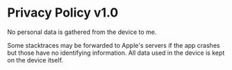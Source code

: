 # Privacy Policy v1.0
No personal data is gathered from the device to me.

Some stacktraces may be forwarded to Apple's servers if the app crashes but those have no identifying information.
All data used in the device is kept on the device itself.